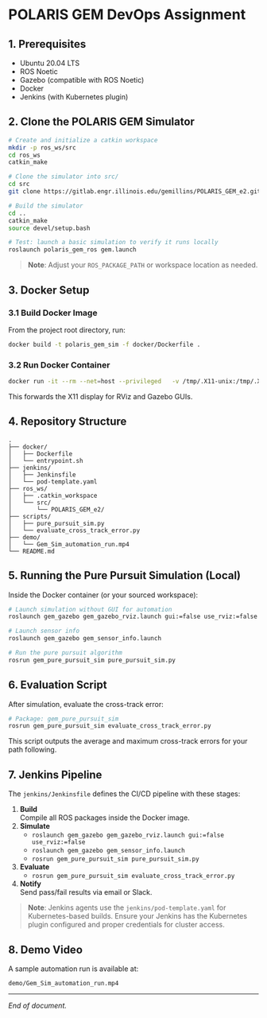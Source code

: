 # POLARIS GEM DevOps Assignment

## 1. Prerequisites

- Ubuntu 20.04 LTS
- ROS Noetic
- Gazebo (compatible with ROS Noetic)
- Docker
- Jenkins (with Kubernetes plugin)

## 2. Clone the POLARIS GEM Simulator

```bash
# Create and initialize a catkin workspace
mkdir -p ros_ws/src
cd ros_ws
catkin_make

# Clone the simulator into src/
cd src
git clone https://gitlab.engr.illinois.edu/gemillins/POLARIS_GEM_e2.git

# Build the simulator
cd ..
catkin_make
source devel/setup.bash

# Test: launch a basic simulation to verify it runs locally
roslaunch polaris_gem_ros gem.launch
```

> **Note**: Adjust your `ROS_PACKAGE_PATH` or workspace location as needed.

## 3. Docker Setup

### 3.1 Build Docker Image

From the project root directory, run:

```bash
docker build -t polaris_gem_sim -f docker/Dockerfile .
```

### 3.2 Run Docker Container

```bash
docker run -it --rm --net=host --privileged   -v /tmp/.X11-unix:/tmp/.X11-unix   -e DISPLAY=$DISPLAY   polaris_gem_sim
```

This forwards the X11 display for RViz and Gazebo GUIs.

## 4. Repository Structure

```
.
├── docker/
│   ├── Dockerfile
│   └── entrypoint.sh
├── jenkins/
│   ├── Jenkinsfile
│   └── pod-template.yaml
├── ros_ws/
│   ├── .catkin_workspace
│   └── src/
│       └── POLARIS_GEM_e2/
├── scripts/
│   ├── pure_pursuit_sim.py
│   └── evaluate_cross_track_error.py
├── demo/
│   └── Gem_Sim_automation_run.mp4
└── README.md
```

## 5. Running the Pure Pursuit Simulation (Local)

Inside the Docker container (or your sourced workspace):

```bash
# Launch simulation without GUI for automation
roslaunch gem_gazebo gem_gazebo_rviz.launch gui:=false use_rviz:=false

# Launch sensor info
roslaunch gem_gazebo gem_sensor_info.launch

# Run the pure pursuit algorithm
rosrun gem_pure_pursuit_sim pure_pursuit_sim.py
```

## 6. Evaluation Script

After simulation, evaluate the cross-track error:

```bash
# Package: gem_pure_pursuit_sim
rosrun gem_pure_pursuit_sim evaluate_cross_track_error.py
```

This script outputs the average and maximum cross-track errors for your path following.

## 7. Jenkins Pipeline

The `jenkins/Jenkinsfile` defines the CI/CD pipeline with these stages:

1. **Build**  
   Compile all ROS packages inside the Docker image.
2. **Simulate**  
   - `roslaunch gem_gazebo gem_gazebo_rviz.launch gui:=false use_rviz:=false`  
   - `roslaunch gem_gazebo gem_sensor_info.launch`  
   - `rosrun gem_pure_pursuit_sim pure_pursuit_sim.py`
3. **Evaluate**  
   - `rosrun gem_pure_pursuit_sim evaluate_cross_track_error.py`
4. **Notify**  
   Send pass/fail results via email or Slack.

> **Note**: Jenkins agents use the `jenkins/pod-template.yaml` for Kubernetes-based builds. Ensure your Jenkins has the Kubernetes plugin configured and proper credentials for cluster access.

## 8. Demo Video

A sample automation run is available at:

```
demo/Gem_Sim_automation_run.mp4
```

---

_End of document._
